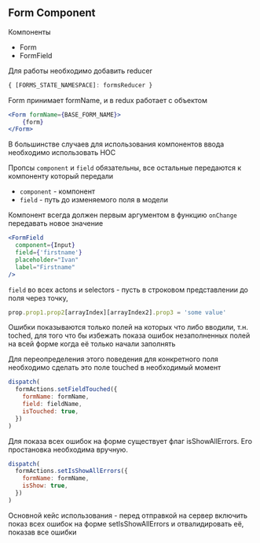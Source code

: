 ## Form Component

Компоненты 
- Form 
- FormField

Для работы необходимо добавить reducer 

```js script
{ [FORMS_STATE_NAMESPACE]: formsReducer }
```

Form принимает formName, и в redux работает с объектом 

```jsx
<Form formName={BASE_FORM_NAME}>
    {form}
</Form>
```

В большинстве случаев для использования компонентов ввода необходимо использовать HOC 

Пропсы `component` и `field` обязательны, все остальные передаются к компоненту который передали

- `component` - компонент
- `field` - путь до изменяемого поля в модели

Компонент всегда должен первым аргументом в функцию `onChange` передавать новое значение

```jsx
<FormField
  component={Input}
  field={'firstname'}
  placeholder="Ivan"
  label="Firstname"
/>
```

`field` во всех actons и selectors - пусть в строковом представлении до поля через точку, 

```js script
prop.prop1.prop2[arrayIndex][arrayIndex2].prop3 = 'some value'
```


Ошибки показываются только полей на которых что либо вводили, т.н. toched, для того что бы избежать показа ошибок незаполненных полей на всей форме когда её только начали заполнять

Для переопределения этого поведения для конкретного поля необходимо сделать это поле touched в необходимый момент

```js script
dispatch(
  formActions.setFieldTouched({
    formName: formName,
    field: fieldName,
    isTouched: true,
  })
)
```

Для показа всех ошибок на форме существует флаг isShowAllErrors. Его простановка необходима вручную. 

```js script
dispatch(
  formActions.setIsShowAllErrors({
    formName: formName,
    isShow: true,
  })
)
```

Основной кейс использования - перед отправкой на сервер включить показ всех ошибок на форме setIsShowAllErrors и отвалидировать её, показав все ошибки